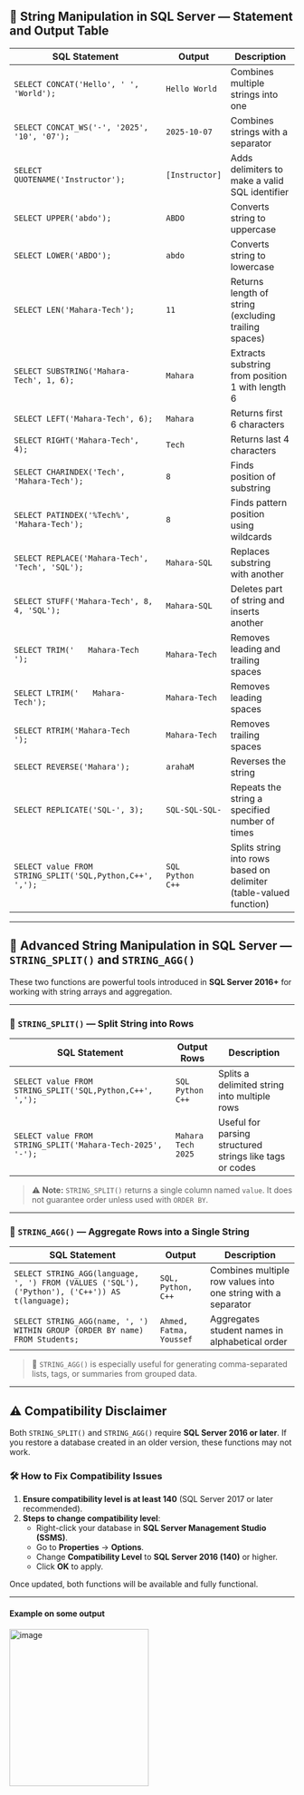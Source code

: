 ## 🧵 String Manipulation in SQL Server — Statement and Output Table

| SQL Statement                                               | Output               | Description                                                                 |
|-------------------------------------------------------------|----------------------|-----------------------------------------------------------------------------|
| `SELECT CONCAT('Hello', ' ', 'World');`                     | `Hello World`        | Combines multiple strings into one                                          |
| `SELECT CONCAT_WS('-', '2025', '10', '07');`                | `2025-10-07`         | Combines strings with a separator                                           |
| `SELECT QUOTENAME('Instructor');`                           | `[Instructor]`       | Adds delimiters to make a valid SQL identifier                              |
| `SELECT UPPER('abdo');`                                     | `ABDO`               | Converts string to uppercase                                                |
| `SELECT LOWER('ABDO');`                                     | `abdo`               | Converts string to lowercase                                                |
| `SELECT LEN('Mahara-Tech');`                                | `11`                 | Returns length of string (excluding trailing spaces)                        |
| `SELECT SUBSTRING('Mahara-Tech', 1, 6);`                    | `Mahara`             | Extracts substring from position 1 with length 6                            |
| `SELECT LEFT('Mahara-Tech', 6);`                            | `Mahara`             | Returns first 6 characters                                                  |
| `SELECT RIGHT('Mahara-Tech', 4);`                           | `Tech`               | Returns last 4 characters                                                   |
| `SELECT CHARINDEX('Tech', 'Mahara-Tech');`                  | `8`                  | Finds position of substring                                                 |
| `SELECT PATINDEX('%Tech%', 'Mahara-Tech');`                 | `8`                  | Finds pattern position using wildcards                                      |
| `SELECT REPLACE('Mahara-Tech', 'Tech', 'SQL');`             | `Mahara-SQL`         | Replaces substring with another                                             |
| `SELECT STUFF('Mahara-Tech', 8, 4, 'SQL');`                 | `Mahara-SQL`         | Deletes part of string and inserts another                                 |
| `SELECT TRIM('   Mahara-Tech   ');`                         | `Mahara-Tech`        | Removes leading and trailing spaces                                         |
| `SELECT LTRIM('   Mahara-Tech');`                           | `Mahara-Tech`        | Removes leading spaces                                                      |
| `SELECT RTRIM('Mahara-Tech   ');`                           | `Mahara-Tech`        | Removes trailing spaces                                                     |
| `SELECT REVERSE('Mahara');`                                 | `arahaM`             | Reverses the string                                                         |
| `SELECT REPLICATE('SQL-', 3);`                              | `SQL-SQL-SQL-`       | Repeats the string a specified number of times                              |
| `SELECT value FROM STRING_SPLIT('SQL,Python,C++', ',');`    | `SQL`<br>`Python`<br>`C++` | Splits string into rows based on delimiter (table-valued function)   |

---

## 🧵 Advanced String Manipulation in SQL Server — `STRING_SPLIT()` and `STRING_AGG()`

These two functions are powerful tools introduced in **SQL Server 2016+** for working with string arrays and aggregation.

---

### 🔹 `STRING_SPLIT()` — Split String into Rows

| SQL Statement                                               | Output Rows         | Description                                                                 |
|-------------------------------------------------------------|----------------------|-----------------------------------------------------------------------------|
| `SELECT value FROM STRING_SPLIT('SQL,Python,C++', ',');`    | `SQL`<br>`Python`<br>`C++` | Splits a delimited string into multiple rows                             |
| `SELECT value FROM STRING_SPLIT('Mahara-Tech-2025', '-');`  | `Mahara`<br>`Tech`<br>`2025` | Useful for parsing structured strings like tags or codes              |

> ⚠️ **Note:** `STRING_SPLIT()` returns a single column named `value`. It does not guarantee order unless used with `ORDER BY`.

---

### 🔹 `STRING_AGG()` — Aggregate Rows into a Single String

| SQL Statement                                                                 | Output                      | Description                                                                 |
|-------------------------------------------------------------------------------|------------------------------|-----------------------------------------------------------------------------|
| `SELECT STRING_AGG(language, ', ') FROM (VALUES ('SQL'), ('Python'), ('C++')) AS t(language);` | `SQL, Python, C++`          | Combines multiple row values into one string with a separator               |
| `SELECT STRING_AGG(name, ', ') WITHIN GROUP (ORDER BY name) FROM Students;`  | `Ahmed, Fatma, Youssef`     | Aggregates student names in alphabetical order                             |

> 🧠 `STRING_AGG()` is especially useful for generating comma-separated lists, tags, or summaries from grouped data.

---

## ⚠️ Compatibility Disclaimer

Both `STRING_SPLIT()` and `STRING_AGG()` require **SQL Server 2016 or later**. If you restore a database created in an older version, these functions may not work.

### 🛠️ How to Fix Compatibility Issues

1. **Ensure compatibility level is at least 140** (SQL Server 2017 or later recommended).
2. **Steps to change compatibility level**:
   - Right-click your database in **SQL Server Management Studio (SSMS)**.
   - Go to **Properties** → **Options**.
   - Change **Compatibility Level** to **SQL Server 2016 (140)** or higher.
   - Click **OK** to apply.

Once updated, both functions will be available and fully functional.

---

#### Example on some output

<img width="246" height="277" alt="image" src="https://github.com/user-attachments/assets/a9b61c9f-f3bf-4e29-b5fa-64a394f9c01a" />
